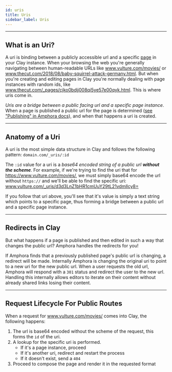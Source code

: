 ```yaml
---
id: uris
title: Uris
sidebar_label: Uris
---
```

---

## What is an Uri?

A uri is binding between a publicly accessible url and a specific [page](pages.md) in your Clay instance. When your browsing the web you're generally navigating between human-readable URLs like www.vulture.com/movies/ or www.thecut.com/2018/08/baby-squirrel-attack-germany.html. But when you're creating and editing pages in Clay you're normally dealing with page instances with random ids, like www.thecut.com/_pages/cjko0bdjj008qi5ye57e00qyk.html. This is where uris come in.

_Uris are a bridge between a public facing url and a specific page instance_. When a page is published a public url for the page is determined ([see "Publishing" in Amphora docs](https://claycms.gitbook.io/amphora/basics/publishing)), and when that happens a uri is created.

---

## Anatomy of a Uri
A uri is the most simple data structure in Clay and follows the following pattern: `domain.com/_uris/:id`

The `:id` value for a uri is a _base64 encoded string of a public url **without the scheme**_. For example, if we're trying to find the uri that for https://www.vulture.com/movies/, we must simply base64 encode the  url without `https://` and we'll be able to find the specific uri: 
www.vulture.com/_uris/d3d3LnZ1bHR1cmUuY29tL21vdmllcy8=

If you follow that uri above, you'll see that it's value is simply a text string which points to a specific page, thus forming a bridge between a public url and a specific page instance.

---

## Redirects in Clay
But what happens if a page is published and then edited in such a way that changes the public url? Amphora handles the redirects for you!

If Amphora finds that a previously published page's public url is changing, a redirect will be made. Internally Amphora is changing the original uri to point to a new uri for the new public url. When a user requests the old url, Amphora will respond with a `301` status and redirect the user to the new url. Handling this internally allows editors to iterate on their content without already shared links losing their content.

---

## Request Lifecycle For Public Routes
When a request for www.vulture.com/movies/ comes into Clay, the following happens:

1. The url is base64 encoded without the scheme of the request, this forms the `id` of the uri.
2. A lookup for the specific uri is performed.
    * If it's a page instance, proceed
    * If it's another uri, redirect and restart the process
    * If it doesn't exist, send a `404` 
3. Proceed to compose the page and render it in the requested format
